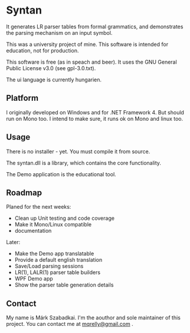 Syntan
======

It generates LR parser tables from formal grammatics, and demonstrates the parsing mechanism on an input symbol.

This was a university project of mine. This software is intended for education, not for production.

This software is free (as in speach and beer). It uses the GNU General Public License v3.0 (see gpl-3.0.txt).

The ui language is currently hungarien.


Platform
--------

I originally developed on Windows and for .NET Framework 4. But should run on Mono too. I intend to make sure, it runs ok on Mono and linux too.


Usage
-----

There is no installer - yet. You must compile it from source.

The syntan.dll is a library, which contains the core functionality.

The Demo application is the educational tool.


Roadmap
-------

Planed for the next weeks:

-  Clean up Unit testing and code coverage 
-  Make it Mono/Linux compatible
-  documentation

Later:

-  Make the Demo app translatable
-  Provide a default english translation
-  Save/Load parsing sessions
-  LR(1), LALR(1) parser table builders
-  WPF Demo app
-  Show the parser table generation details


Contact
-------

My name is Márk Szabadkai. I'm the aouthor and sole maintainer of this project. You can contact me at mqrelly@gmail.com .
